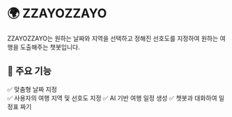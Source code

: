 # 🌍 ZZAYOZZAYO

ZZAYOZZAYO는 원하는 날짜와 지역을 선택하고 정해진 선호도를 지정하여 원하는 여행을 도출해주는 챗봇입니다.



## 🎯 주요 기능  

✅ 맞춤형 날짜 지정  
✅ 사용자의 여행 지역 및 선호도 지정
✅ AI 기반 여행 일정 생성
✅ 챗봇과 대화하여 일정표 짜기


